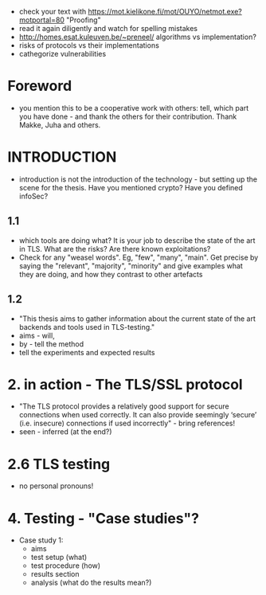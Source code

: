 
 * check your text with https://mot.kielikone.fi/mot/OUYO/netmot.exe?motportal=80 "Proofing"
 * read it again diligently and watch for spelling mistakes
 *  http://homes.esat.kuleuven.be/~preneel/ algorithms vs implementation?
 * risks of protocols vs their implementations
 * cathegorize vulnerabilities
# Foreword

 * you mention this to be a cooperative work with others:  tell, which part you have done - and thank the others for their contribution. Thank Makke, Juha and others.

# INTRODUCTION
 * introduction is not the introduction of the technology - but setting up the scene for the thesis. Have you mentioned crypto? Have you defined infoSec?

## 1.1
 * which tools are doing what? It is your job to describe the state of the art in TLS. What are the risks? Are there known exploitations?
 * Check for any "weasel words". Eg, "few", "many", "main". Get precise by saying the "relevant", "majority", "minority" and give examples what they are doing, and how they contrast to other artefacts
## 1.2
 * "This thesis aims to gather information about the current state of the art backends and tools used in TLS-testing."
 * aims - will,
 * by - tell the method
 * tell the experiments and expected results

# 2. in action - The TLS/SSL protocol
  * "The TLS protocol provides a relatively good support for secure connections when used correctly. It can also provide seemingly ‘secure’ (i.e. insecure) connections if used incorrectly" - bring references!
  * seen - inferred (at the end?)

# 2.6 TLS testing
 * no personal pronouns!

# 4. Testing - "Case studies"?
 * Case study 1:
   * aims
   * test setup (what)
   * test procedure (how)
   * results section
   * analysis (what do the results mean?)




